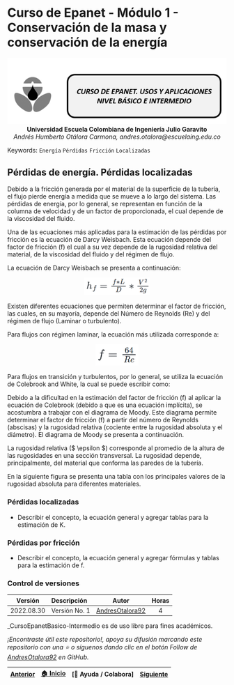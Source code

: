 # Curso de Epanet - Módulo 1 - Conservación de la masa y conservación de la energía 

<div align="center">
  <img src="../../.icons/IconoEpanetV3.png" width="600px">
</div>

<div align="center">
<b> Universidad Escuela Colombiana de Ingeniería Julio Garavito</b>
<br><i>Andrés Humberto Otálora Carmona, andres.otalora@escuelaing.edu.co </i>
</div>

Keywords: `Energía` `Pérdidas` `Fricción` `Localizadas`

## **Pérdidas de energía. Pérdidas localizadas**

Debido a la fricción generada por el material de la superficie de la tubería, el flujo pierde energía a medida que se mueve a lo largo del sistema. Las pérdidas de energía, por lo general, se representan en función de la columna de velocidad y de un factor de proporcionada, el cual depende de la viscosidad del fluido.

Una de las ecuaciones más aplicadas para la estimación de las pérdidas por fricción es la ecuación de Darcy Weisbach. Esta ecuación depende del factor de fricción (f) el cual a su vez depende de la rugosidad relativa del material, de la viscosidad del fluido y del régimen de flujo. 

La ecuación de Darcy Weisbach se presenta a continuación:

<div align="center">
  <img src="ecuaciones/Ecuacion17.PNG" width="150px">
</div>

Existen diferentes ecuaciones que permiten determinar el factor de fricción, las cuales, en su mayoría, depende del Número de Reynolds (Re) y del régimen de flujo (Laminar o turbulento). 

Para flujos con régimen laminar, la ecuación más utilizada corresponde a:

<div align="center">
  <img src="ecuaciones/Ecuacion18.PNG" width="100px">
</div>


Para flujos en transición y turbulentos, por lo general, se utiliza la ecuación de Colebrook and White, la cual se puede escribir como:

Debido a la dificultad en la estimación del factor de fricción (f) al aplicar la ecuación de Colebrook (debido a que es una ecuación implícita), se acostumbra a trabajar con el diagrama de Moody. Este diagrama permite determinar el factor de fricción (f) a partir del número de Reynolds (abscisas) y la rugosidad relativa (cociente entre la rugosidad absoluta y el diámetro). El diagrama de Moody se presenta a continuación.

La rugosidad relativa ($ \epsilon $) corresponde al promedio de la altura de las rugosidades en una sección transversal. La rugosidad depende, principalmente, del material que conforma las paredes de la tubería. 

En la siguiente figura se presenta una tabla con los principales valores de la rugosidad absoluta para diferentes materiales.



### Pérdidas localizadas

- Describir el concepto, la ecuación general y agregar tablas para la estimación de K.

### Pérdidas por fricción

- Describir el concepto, la ecuación general y agregar fórmulas y tablas para la estimación de f.


### Control de versiones

| Versión    | Descripción   | Autor                                      | Horas |
|------------|:--------------|--------------------------------------------|:-----:|
| 2022.08.30 | Versión No. 1 | [AndresOtalora92](https://github.com/AndresOtalora92)  |   4   |

_CursoEpanetBasico-Intermedio es de uso libre para fines académicos.

_¡Encontraste útil este repositorio!, apoya su difusión marcando este repositorio con una ⭐ o síguenos dando clic en el botón Follow de [AndresOtalora92](https://github.com/AndresOtalora92?tab=repositories) en GitHub._

| [Anterior](Conservacion_de_energia.md) | [:house: Inicio](../../README.md) | [:beginner: Ayuda / Colabora] | [Siguiente](Conceptos_bombas_hidraulicas.md) |
|----------------------------|-----------------------------------|--------------------------------------------------------------------------------------------------|-----------------------------------------|
